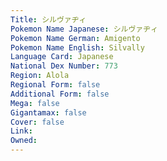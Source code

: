 ```yaml
---
﻿Title: シルヴァヂィ
Pokemon Name Japanese: シルヴァヂィ
Pokemon Name German: Amigento
Pokemon Name English: Silvally
Language Card: Japanese
National Dex Number: 773
Region: Alola
Regional Form: false
Additional Form: false
Mega: false
Gigantamax: false
Cover: false
Link: 
Owned: 
---
```

